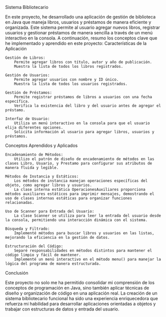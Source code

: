 Sistema Bibliotecario

En este proyecto, he desarrollado una aplicación de gestión de biblioteca en Java que maneja libros, usuarios y préstamos de manera eficiente y organizada. Este sistema permite al usuario agregar nuevos libros, registrar usuarios y gestionar préstamos de manera sencilla a través de un menú interactivo en la consola. A continuación, resumo los conceptos clave que he implementado y aprendido en este proyecto:
Características de la Aplicación

    Gestión de Libros:
        Permite agregar libros con título, autor y año de publicación.
        Muestra la lista de todos los libros registrados.

    Gestión de Usuarios:
        Permite agregar usuarios con nombre y ID único.
        Muestra la lista de todos los usuarios registrados.

    Gestión de Préstamos:
        Permite registrar préstamos de libros a usuarios con una fecha específica.
        Verifica la existencia del libro y del usuario antes de agregar el préstamo.

    Interfaz de Usuario:
        Utiliza un menú interactivo en la consola para que el usuario elija diferentes opciones.
        Solicita información al usuario para agregar libros, usuarios y préstamos.

Conceptos Aprendidos y Aplicados

    Encadenamiento de Métodos:
        Utilizo el patrón de diseño de encadenamiento de métodos en las clases Libro, Usuario, y Prestamo para configurar sus atributos de manera fluida y legible.

    Métodos de Instancia y Estáticos:
        Los métodos de instancia manejan operaciones específicas del objeto, como agregar libros y usuarios.
        La clase interna estática OperacionesAuxiliares proporciona métodos auxiliares estáticos para imprimir mensajes, demostrando el uso de clases internas estáticas para organizar funciones relacionadas.

    Uso de Scanner para Entrada del Usuario:
        La clase Scanner se utiliza para leer la entrada del usuario desde la consola, permitiendo una interacción dinámica con el sistema.

    Búsqueda y Filtrado:
        Implementé métodos para buscar libros y usuarios en las listas, mejorando la eficiencia en la gestión de datos.

    Estructuración del Código:
        Separé responsabilidades en métodos distintos para mantener el código limpio y fácil de mantener.
        Implementé un menú interactivo en el método menu() para manejar la lógica del programa de manera estructurada.

Conclusión

Este proyecto no solo me ha permitido consolidar mi comprensión de los conceptos de programación en Java, sino también aplicar técnicas de diseño y organización de código en una aplicación real. La creación de un sistema bibliotecario funcional ha sido una experiencia enriquecedora que refuerza mi habilidad para desarrollar aplicaciones orientadas a objetos y trabajar con estructuras de datos y entrada del usuario.
